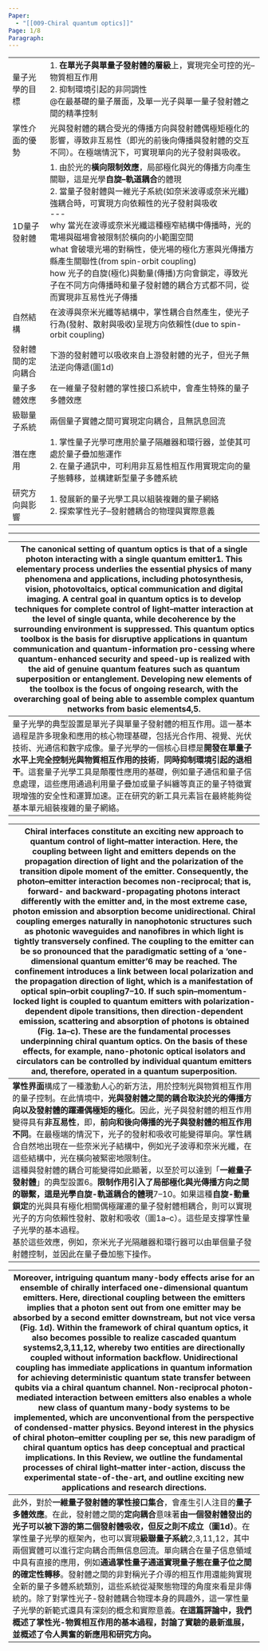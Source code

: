 ```yaml
---
Paper:
  - "[[009-Chiral quantum optics]]"
Page: 1/8
Paragraph:
---
```


|           |                                                                                                                                                                                                                                                                                                          |
| --------- | -------------------------------------------------------------------------------------------------------------------------------------------------------------------------------------------------------------------------------------------------------------------------------------------------------- |
| 量子光學的目標   | 1. **在單光子與單量子發射體的層級**上，實現完全可控的光–物質相互作用<br>2. 抑制環境引起的非同調性<br>@在最基礎的量子層面，及單一光子與單一量子發射體之間的精準控制                                                                                                                                                                                                              |
| 掌性介面的優勢   | 光與發射體的耦合受光的傳播方向與發射體偶極矩極化的影響，導致非互易性（即光的前後向傳播與發射體的交互不同）。在極端情況下，可實現單向的光子發射與吸收。                                                                                                                                                                                                                              |
| 1D量子發射體   | 1. 由於光的**橫向限制效應**，局部極化與光的傳播方向產生關聯，這是光學**自旋–軌道耦合**的體現<br>2. 當量子發射體與一維光子系統(如奈米波導或奈米光纖)強耦合時，可實現方向依賴性的光子發射與吸收<br>---<br>why  當光在波導或奈米光纖這種極窄結構中傳播時，光的電場與磁場會被限制於橫向的小範圍空間<br>what 會破壞光場的對稱性，使光場的極化方憲與光傳播方縣產生關聯性(from spin-orbit coupling)<br>how  光子的自旋(極化)與動量(傳播)方向會鎖定，導致光子在不同方向傳播時和量子發射體的耦合方式都不同，從而實現非互易性光子傳播 |
| 自然結構      | 在波導與奈米光纖等結構中，掌性耦合自然產生，使光子行為(發射、散射與吸收)呈現方向依賴性(due to spin-orbit coupling)                                                                                                                                                                                                                                 |
| 發射體間的定向耦合 | 下游的發射體可以吸收來自上游發射體的光子，但光子無法逆向傳遞(圖1d)                                                                                                                                                                                                                                                                      |
| 量子多體效應    | 在一維量子發射體的掌性接口系統中，會產生特殊的量子多體效應                                                                                                                                                                                                                                                                            |
| 級聯量子系統    | 兩個量子實體之間可實現定向耦合，且無訊息回流                                                                                                                                                                                                                                                                                   |
| 潛在應用      | 1. 掌性量子光學可應用於量子隔離器和環行器，並使其可處於量子疊加態運作<br>2. 在量子通訊中，可利用非互易性相互作用實現定向的量子態轉移，並構建新型量子多體系統                                                                                                                                                                                                                      |
| 研究方向與影響   | 1. 發展新的量子光學工具以組裝複雜的量子網絡<br>2. 探索掌性光子–發射體耦合的物理與實際意義                                                                                                                                                                                                                                                       |

---

| The canonical setting of quantum optics is that of a single photon interacting with a single quantum emitter1. This elementary process underlies the essential physics of many phenomena and applications, including photosynthesis, vision, photovoltaics, optical communication and digital imaging. **A central goal in quantum optics is to develop techniques for complete control of light–matter interaction at the level of single quanta, while decoherence by the surrounding environment is suppressed**. This quantum optics toolbox is the basis for disruptive applications in quantum communication and quantum-information pro-cessing where quantum-enhanced security and speed-up is realized with the aid of genuine quantum features such as quantum superposition or entanglement. Developing new elements of the toolbox is the focus of ongoing research, with the overarching goal of being able to assemble complex quantum networks from basic elements4,5. |
| ------------------------------------------------------------------------------------------------------------------------------------------------------------------------------------------------------------------------------------------------------------------------------------------------------------------------------------------------------------------------------------------------------------------------------------------------------------------------------------------------------------------------------------------------------------------------------------------------------------------------------------------------------------------------------------------------------------------------------------------------------------------------------------------------------------------------------------------------------------------------------------------------------------------------------------------------------------------------------------- |
| 量子光學的典型設置是單光子與單量子發射體的相互作用。這一基本過程是許多現象和應用的核心物理基礎，包括光合作用、視覺、光伏技術、光通信和數字成像。量子光學的一個核心目標是**開發在單量子水平上完全控制光與物質相互作用的技術**，**同時抑制環境引起的退相干**。這套量子光學工具是顛覆性應用的基礎，例如量子通信和量子信息處理，這些應用通過利用量子疊加或量子糾纏等真正的量子特徵實現增強的安全性和運算加速。正在研究的新工具元素旨在最終能夠從基本單元組裝複雜的量子網絡。                                                                                                                                                                                                                                                                                                                                                                                                                                                                                                                                                                                                                                                                                                                                              |

| **Chiral interfaces** constitute an exciting new approach to quantum control of light–matter interaction. Here, the coupling between light and emitters depends on the propagation direction of light and the polarization of the transition dipole moment of the emitter. Consequently, the photon–emitter interaction becomes non-reciprocal; that is, forward- and backward-propagating photons interact differently with the emitter and, in the most extreme case, photon emission and absorption become unidirectional. Chiral coupling emerges naturally in nanophotonic structures such as photonic waveguides and nanofibres in which light is tightly transversely confined. The coupling to the emitter can be so pronounced that the paradigmatic setting of a ‘one-dimensional quantum emitter’6 may be reached. The confinement introduces a link between local polarization and the propagation direction of light, which is a manifestation of optical spin–orbit coupling7–10. If such spin–momentum-locked light is coupled to quantum emitters with polarization-dependent dipole transitions, then direction-dependent emission, scattering and absorption of photons is obtained (Fig. 1a–c). These are the fundamental processes underpinning chiral quantum optics. On the basis of these effects, for example, nano-photonic optical isolators and circulators can be controlled by individual quantum emitters and, therefore, operated in a quantum superposition. |
| -------------------------------------------------------------------------------------------------------------------------------------------------------------------------------------------------------------------------------------------------------------------------------------------------------------------------------------------------------------------------------------------------------------------------------------------------------------------------------------------------------------------------------------------------------------------------------------------------------------------------------------------------------------------------------------------------------------------------------------------------------------------------------------------------------------------------------------------------------------------------------------------------------------------------------------------------------------------------------------------------------------------------------------------------------------------------------------------------------------------------------------------------------------------------------------------------------------------------------------------------------------------------------------------------------------------------------------------------------------------------------------------------------------------------------------------------------------------------------------------- |
| **掌性界面**構成了一種激動人心的新方法，用於控制光與物質相互作用的量子控制。在此情境中，**光與發射體之間的耦合取決於光的傳播方向以及發射體的躍遷偶極矩的極化**。因此，光子與發射體的相互作用變得具有**非互易性**，即，**前向和後向傳播的光子與發射體的相互作用不同**。在最極端的情況下，光子的發射和吸收可能變得單向。掌性耦合自然地出現在一些奈米光子結構中，例如光子波導和奈米光纖，在這些結構中，光在橫向被緊密地限制住。<br>這種與發射體的耦合可能變得如此顯著，以至於可以達到「**一維量子發射體**」的典型設置6。**限制作用引入了局部極化與光傳播方向之間的聯繫，這是光學自旋-軌道耦合的體現**7–10。如果這種**自旋-動量鎖定**的光與具有極化相關偶極躍遷的量子發射體相耦合，則可以實現光子的方向依賴性發射、散射和吸收（圖1a–c）。這些是支撐掌性量子光學的基本過程。<br>基於這些效應，例如，奈米光子光隔離器和環行器可以由單個量子發射體控制，並因此在量子疊加態下操作。                                                                                                                                                                                                                                                                                                                                                                                                                                                                                                                                                                                                                                                                                                                                                                                                                                                                                                                                                                                                                                |

| Moreover, intriguing quantum many-body effects arise for an ensemble of chirally interfaced one-dimensional quantum emitters. Here, directional coupling between the emitters implies that a photon sent out from one emitter may be absorbed by a second emitter downstream, but not vice versa (Fig. 1d). Within the framework of chiral quantum optics, it also becomes possible to realize cascaded quantum systems2,3,11,12, whereby two entities are directionally coupled without information backflow. Unidirectional coupling has immediate applications in quantum information for achieving deterministic quantum state transfer between qubits via a chiral quantum channel. Non-reciprocal photon-mediated interaction between emitters also enables a whole new class of quantum many-body systems to be implemented, which are unconventional from the perspective of condensed-matter physics. Beyond interest in the physics of chiral photon–emitter coupling per se, this new paradigm of chiral quantum optics has deep conceptual and practical implications. In this Review, we outline the fundamental processes of chiral light–matter inter-action, discuss the experimental state-of-the-art, and outline exciting new applications and research directions. |
| -------------------------------------------------------------------------------------------------------------------------------------------------------------------------------------------------------------------------------------------------------------------------------------------------------------------------------------------------------------------------------------------------------------------------------------------------------------------------------------------------------------------------------------------------------------------------------------------------------------------------------------------------------------------------------------------------------------------------------------------------------------------------------------------------------------------------------------------------------------------------------------------------------------------------------------------------------------------------------------------------------------------------------------------------------------------------------------------------------------------------------------------------------------------------------------------------------------------------------------------------------------------------------------- |
| 此外，對於**一維量子發射體的掌性接口集合**，會產生引人注目的**量子多體效應**。在此，發射體之間的**定向耦合**意味著**由一個發射體發出的光子可以被下游的第二個發射體吸收，但反之則不成立（圖1d）**。在掌性量子光學的框架內，也可以實現**級聯量子系統**2,3,11,12，其中兩個實體可以進行定向耦合而無信息回流。單向耦合在量子信息領域中具有直接的應用，例如**通過掌性量子通道實現量子態在量子位之間的確定性轉移**。發射體之間的非對稱光子介導的相互作用還能夠實現全新的量子多體系統類別，這些系統從凝聚態物理的角度來看是非傳統的。除了對掌性光子-發射體耦合物理本身的興趣外，這一掌性量子光學的新範式還具有深刻的概念和實際意義。**在這篇評論中，我們概述了掌性光-物質相互作用的基本過程，討論了實驗的最新進展，並概述了令人興奮的新應用和研究方向。**                                                                                                                                                                                                                                                                                                                                                                                                                                                                                                                                                                                                                                                                                                                                                                                                                                                                                          |
